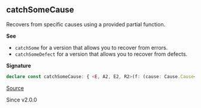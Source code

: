 ## catchSomeCause

Recovers from specific causes using a provided partial function.

**See**

- `catchSome` for a version that allows you to recover from errors.
- `catchSomeDefect` for a version that allows you to recover from defects.

**Signature**

```ts
declare const catchSomeCause: { <E, A2, E2, R2>(f: (cause: Cause.Cause<NoInfer<E>>) => Option.Option<Effect<A2, E2, R2>>): <A, R>(self: Effect<A, E, R>) => Effect<A2 | A, E | E2, R2 | R>; <A, E, R, A2, E2, R2>(self: Effect<A, E, R>, f: (cause: Cause.Cause<NoInfer<E>>) => Option.Option<Effect<A2, E2, R2>>): Effect<A2 | A, E | E2, R2 | R>; }
```

[Source](https://github.com/Effect-TS/effect/tree/main/packages/effect/src/Effect.ts#L3671)

Since v2.0.0